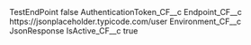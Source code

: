 <?xml version="1.0" encoding="UTF-8"?>
<CustomMetadata xmlns="http://soap.sforce.com/2006/04/metadata" xmlns:xsi="http://www.w3.org/2001/XMLSchema-instance" xmlns:xsd="http://www.w3.org/2001/XMLSchema">
    <label>TestEndPoint</label>
    <protected>false</protected>
    <values>
        <field>AuthenticationToken_CF__c</field>
        <value xsi:nil="true"/>
    </values>
    <values>
        <field>Endpoint_CF__c</field>
        <value xsi:type="xsd:string">https://jsonplaceholder.typicode.com/user</value>
    </values>
    <values>
        <field>Environment_CF__c</field>
        <value xsi:type="xsd:string">JsonResponse</value>
    </values>
    <values>
        <field>IsActive_CF__c</field>
        <value xsi:type="xsd:boolean">true</value>
    </values>
</CustomMetadata>
